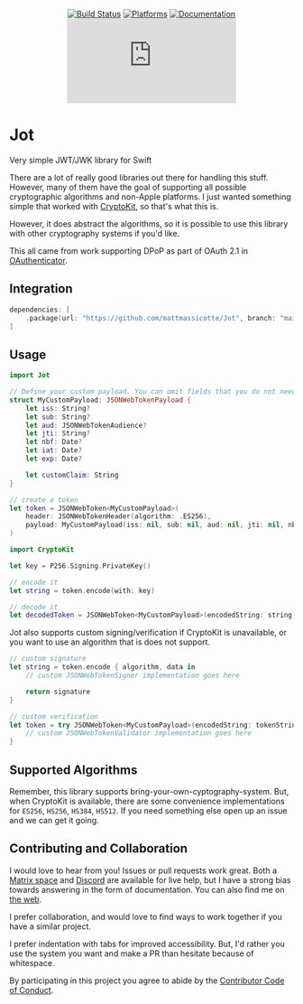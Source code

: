 <div align="center">

[![Build Status][build status badge]][build status]
[![Platforms][platforms badge]][platforms]
[![Documentation][documentation badge]][documentation]
[![Matrix][matrix badge]][matrix]

</div>

# Jot
Very simple JWT/JWK library for Swift

There are a lot of really good libraries out there for handling this stuff. However, many of them have the goal of supporting all possible cryptographic algorithms and non-Apple platforms. I just wanted something simple that worked with [CryptoKit](https://developer.apple.com/documentation/cryptokit/), so that's what this is.

However, it does abstract the algorithms, so it is possible to use this library with other cryptography systems if you'd like.

This all came from work supporting DPoP as part of OAuth 2.1 in [OAuthenticator](https://github.com/ChimeHQ/OAuthenticator).

## Integration

```swift
dependencies: [
    .package(url: "https://github.com/mattmassicotte/Jot", branch: "main")
]
```

## Usage

```swift
import Jot

// Define your custom payload. You can omit fields that you do not need.
struct MyCustomPayload: JSONWebTokenPayload {
    let iss: String?
    let sub: String?
    let aud: JSONWebTokenAudience?
    let jti: String?
    let nbf: Date?
    let iat: Date?
    let exp: Date?

    let customClaim: String
}

// create a token
let token = JSONWebToken<MyCustomPayload>(
    header: JSONWebTokenHeader(algorithm: .ES256),
    payload: MyCustomPayload(iss: nil, sub: nil, aud: nil, jti: nil, nbf: nil, iat: nil, exp: nil, customClaim: "my_claim")
)

import CryptoKit

let key = P256.Signing.PrivateKey()

// encode it
let string = token.encode(with: key)

// decode it
let decodedToken = JSONWebToken<MyCustomPayload>(encodedString: string, key: key)
```

Jot also supports custom signing/verification if CryptoKit is unavailable, or you want to use an algorithm that is does not support.

```swift
// custom signature
let string = token.encode { algorithm, data in
    // custom JSONWebTokenSigner implementation goes here

    return signature
}

// custom verification
let token = try JSONWebToken<MyCustomPayload>(encodedString: tokenString) { algorithm, message, signature in
    // custom JSONWebTokenValidator implementation goes here
}
```

## Supported Algorithms

Remember, this library supports bring-your-own-cyptography-system. But, when CryptoKit is available, there are some convenience implementations for `ES256`, `HS256`, `HS384`, `HS512`. If you need something else open up an issue and we can get it going.

## Contributing and Collaboration

I would love to hear from you! Issues or pull requests work great. Both a [Matrix space][matrix] and [Discord][discord] are available for live help, but I have a strong bias towards answering in the form of documentation. You can also find me on [the web](https://www.massicotte.org).

I prefer collaboration, and would love to find ways to work together if you have a similar project.

I prefer indentation with tabs for improved accessibility. But, I'd rather you use the system you want and make a PR than hesitate because of whitespace.

By participating in this project you agree to abide by the [Contributor Code of Conduct](CODE_OF_CONDUCT.md).

[build status]: https://github.com/mattmassicotte/Jot/actions
[build status badge]: https://github.com/mattmassicotte/Jot/workflows/CI/badge.svg
[platforms]: https://swiftpackageindex.com/mattmassicotte/Jot
[platforms badge]: https://img.shields.io/endpoint?url=https%3A%2F%2Fswiftpackageindex.com%2Fapi%2Fpackages%2Fmattmassicotte%2FJot%2Fbadge%3Ftype%3Dplatforms
[documentation]: https://swiftpackageindex.com/mattmassicotte/Jot/main/documentation
[documentation badge]: https://img.shields.io/badge/Documentation-DocC-blue
[matrix]: https://matrix.to/#/%23chimehq%3Amatrix.org
[matrix badge]: https://img.shields.io/matrix/chimehq%3Amatrix.org?label=Matrix
[discord]: https://discord.gg/esFpX6sErJ
